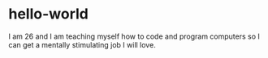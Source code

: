 # hello-world
I am 26 and I am teaching myself how to code and program computers so I can get a mentally stimulating job I will love. 
